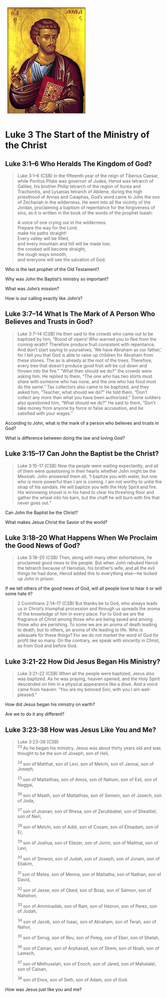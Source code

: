 <img class="intro-right" src="art-luke.jpg">

# Luke 3 The Start of the Ministry of the Christ

<!-- toc -->

## Luke 3:1–6 Who Heralds The Kingdom of God?

>Luke 3:1–6 (CSB) In the fifteenth year of the reign of Tiberius Caesar, while Pontius Pilate was governor of Judea, Herod was tetrarch of Galilee, his brother Philip tetrarch of the region of Iturea and Trachonitis, and Lysanias tetrarch of Abilene, during the high priesthood of Annas and Caiaphas, God’s word came to John the son of Zechariah in the wilderness. He went into all the vicinity of the Jordan, proclaiming a baptism of repentance for the forgiveness of sins, as it is written in the book of the words of the prophet Isaiah:
>
>A voice of one crying out in the wilderness:  
>Prepare the way for the Lord;  
>make his paths straight!  
>Every valley will be filled,  
>and every mountain and hill will be made low;  
>the crooked will become straight,  
>the rough ways smooth,  
>and everyone will see the salvation of God.

Who is the last prophet of the Old Testament?

Why was John the Baptist’s ministry so important?

What was John’s mission?

How is our calling exactly like John’s?

## Luke 3:7–14 What Is The Mark of A Person Who Believes and Trusts in God?

>Luke 3:7–14 (CSB) He then said to the crowds who came out to be baptized by him, “Brood of vipers! Who warned you to flee from the coming wrath?  Therefore produce fruit consistent with repentance. And don’t start saying to yourselves, ‘We have Abraham as our father,’ for I tell you that God is able to raise up children for Abraham from these stones.  The ax is already at the root of the trees. Therefore, every tree that doesn’t produce good fruit will be cut down and thrown into the fire.”  “What then should we do?” the crowds were asking him.  He replied to them, “The one who has two shirts must share with someone who has none, and the one who has food must do the same.”  Tax collectors also came to be baptized, and they asked him, “Teacher, what should we do?”  He told them, “Don’t collect any more than what you have been authorized.”  Some soldiers also questioned him, “What should we do?” He said to them, “Don’t take money from anyone by force or false accusation, and be satisfied with your wages.” 

According to John, what is the mark of a person who believes and trusts in God?

What is difference between doing the law and loving God?

## Luke 3:15–17 Can John the Baptist be the Christ?

>Luke 3:15–17 (CSB) Now the people were waiting expectantly, and all of them were questioning in their hearts whether John might be the Messiah.  John answered them all, “I baptize you with water, but one who is more powerful than I am is coming. I am not worthy to untie the strap of his sandals. He will baptize you with the Holy Spirit and fire.  His winnowing shovel is in his hand to clear his threshing floor and gather the wheat into his barn, but the chaff he will burn with fire that never goes out.” 

Can John the Baptist be the Christ?

What makes Jesus Christ the Savior of the world?

## Luke 3:18–20 What Happens When We Proclaim the Good News of God?

>Luke 3:18–20 (CSB) Then, along with many other exhortations, he proclaimed good news to the people.  But when John rebuked Herod the tetrarch because of Herodias, his brother’s wife, and all the evil things he had done,  Herod added this to everything else—he locked up John in prison. 

If we tell others of the good news of God, will all people love to hear it or will some hate it?

>2 Corinthians 2:14–17 (CSB) But thanks be to God, who always leads us in Christ’s triumphal procession and through us spreads the aroma of the knowledge of him in every place. For to God we are the fragrance of Christ among those who are being saved and among those who are perishing. To some we are an aroma of death leading to death, but to others, an aroma of life leading to life. Who is adequate for these things? For we do not market the word of God for profit like so many. On the contrary, we speak with sincerity in Christ, as from God and before God.

## Luke 3:21-22 How Did Jesus Began His Ministry?

>Luke 3:21–22 (CSB) When all the people were baptized, Jesus also was baptized. As he was praying, heaven opened,  and the Holy Spirit descended on him in a physical appearance like a dove. And a voice came from heaven: “You are my beloved Son; with you I am well-pleased.”

How did Jesus began his ministry on earth?

Are we to do it any different?

## Luke 3:23-38 How was Jesus Like You and Me?

>Luke 3:23–38 (CSB)  
><sup> 23 </sup> As he began his ministry, Jesus was about thirty years old and was thought to be the son of Joseph, son of Heli, 
>
><sup> 24 </sup> son of Matthat, son of Levi, son of Melchi, son of Jannai, son of Joseph, 
>
><sup> 25 </sup> son of Mattathias, son of Amos, son of Nahum, son of Esli, son of Naggai, 
>
><sup> 26 </sup> son of Maath, son of Mattathias, son of Semein, son of Josech, son of Joda, 
>
><sup> 27 </sup> son of Joanan, son of Rhesa, son of Zerubbabel, son of Shealtiel, son of Neri, 
>
><sup> 28 </sup> son of Melchi, son of Addi, son of Cosam, son of Elmadam, son of Er, 
>
><sup> 29 </sup> son of Joshua, son of Eliezer, son of Jorim, son of Matthat, son of Levi, 
>
><sup> 30 </sup> son of Simeon, son of Judah, son of Joseph, son of Jonam, son of Eliakim, 
>
><sup> 31 </sup> son of Melea, son of Menna, son of Mattatha, son of Nathan, son of David, 
>
><sup> 32 </sup> son of Jesse, son of Obed, son of Boaz, son of Salmon, son of Nahshon, 
>
><sup> 33 </sup> son of Amminadab, son of Ram, son of Hezron, son of Perez, son of Judah, 
>
><sup> 34 </sup> son of Jacob, son of Isaac, son of Abraham, son of Terah, son of Nahor, 
>
><sup> 35 </sup> son of Serug, son of Reu, son of Peleg, son of Eber, son of Shelah, 
>
><sup> 36 </sup> son of Cainan, son of Arphaxad, son of Shem, son of Noah, son of Lamech, 
>
><sup> 37 </sup> son of Methuselah, son of Enoch, son of Jared, son of Mahalalel, son of Cainan, 
>
><sup> 38 </sup> son of Enos, son of Seth, son of Adam, son of God.

How was Jesus just like you and me?
